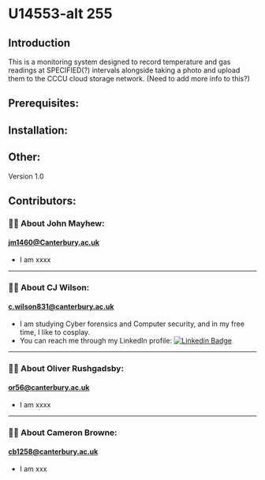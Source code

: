
# **U14553-alt 255**

## Introduction
This is a monitoring system designed to record temperature and gas readings at SPECIFIED(?) intervals alongside taking a photo and upload them to the CCCU cloud storage network. (Need to add more info to this?)

## Prerequisites:

## Installation: 

## Other:
Version 1.0

## **Contributors:**

### **:man_technologist: About John Mayhew:**
#### [jm1460@Canterbury.ac.uk](jm1460@Canterbury.ac.uk)
- I am xxxx

---

### :woman_technologist: About CJ Wilson:
#### [c.wilson831@canterbury.ac.uk](c.wilson831@canterbury.ac.uk)
-	I am studying Cyber forensics and Computer security, and in my free time, I like to cosplay.
-	You can reach me through my LinkedIn profile: [![Linkedin Badge](https://img.shields.io/badge/-CJ-blue?style=flat&logo=Linkedin&logoColor=white)](https://www.linkedin.com/in/claricejessicawilson/)

---

### :man_technologist: About Oliver Rushgadsby:
#### [or56@canterbury.ac.uk](or56@canterbury.ac.uk)
- I am xxxx

---

### :woman_technologist: About Cameron Browne:
#### [cb1258@canterbury.ac.uk](cb1258@canterbury.ac.uk)
- I am xxx

